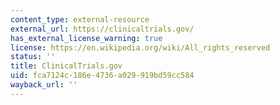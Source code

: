 ```yaml
---
content_type: external-resource
external_url: https://clinicaltrials.gov/
has_external_license_warning: true
license: https://en.wikipedia.org/wiki/All_rights_reserved
status: ''
title: ClinicalTrials.gov
uid: fca7124c-186e-4736-a029-919bd59cc584
wayback_url: ''
---
```

